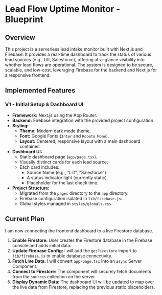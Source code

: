 # Lead Flow Uptime Monitor - Blueprint

## Overview

This project is a serverless lead intake monitor built with Next.js and Firebase. It provides a real-time dashboard to track the status of various lead sources (e.g., Lilt, Salesforce), offering at-a-glance visibility into whether lead flows are operational. The system is designed to be secure, scalable, and low-cost, leveraging Firebase for the backend and Next.js for a responsive frontend.

## Implemented Features

### V1 - Initial Setup & Dashboard UI

*   **Framework:** Next.js using the App Router.
*   **Backend:** Firebase integration with the provided project configuration.
*   **Styling:**
    *   **Theme:** Modern dark mode theme.
    *   **Font:** Google Fonts (`Inter` and `Roboto Mono`).
    *   **Layout:** Centered, responsive layout with a main dashboard container.
*   **Dashboard UI:**
    *   Static dashboard page (`app/page.tsx`).
    *   Visually distinct cards for each lead source.
    *   Each card includes:
        *   Source Name (e.g., "Lilt", "Salesforce").
        *   A status indicator light (currently static).
        *   Placeholder for the last check time.
*   **Project Structure:**
    *   Migrated from the `pages` directory to the `app` directory.
    *   Firebase configuration isolated in `lib/firebase.js`.
    *   Global styles managed in `styles/globals.css`.

## Current Plan

I am now connecting the frontend dashboard to a live Firestore database.

1.  **Enable Firestore:** User creates the Firestore database in the Firebase console and adds initial data.
2.  **Update Firebase Config:** I will add the `getFirestore` import to `lib/firebase.js` to enable database connectivity.
3.  **Fetch Live Data:** I will convert `app/page.tsx` into an `async` Server Component.
4.  **Connect to Firestore:** The component will securely fetch documents from the `sources` collection on the server.
5.  **Display Dynamic Data:** The dashboard UI will be updated to map over the live data from Firestore, replacing the previous static placeholders.
